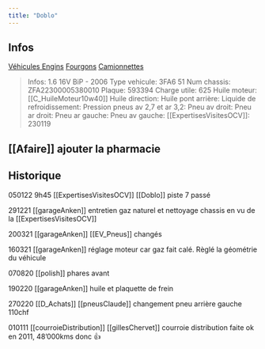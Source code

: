 ```yaml
---
title: "Doblo"
---
```


## Infos
[Véhicules Engins](notes/engins%20de%20transport/véhicules/L_VehiculesEngins.md) [Fourgons](notes/engins%20de%20transport/véhicules/C_Fourgons.md) [Camionnettes](notes/engins%20de%20transport/véhicules/C_Camionnettes.md)

> Infos: 1.6 16V BiP - 2006
Type vehicule: 3FA6 51
Num chassis: ZFA22300005380010
Plaque: 593394
Charge utile: 625
Huile moteur: [[C_HuileMoteur10w40]]
Huile direction:
Huile pont arrière:
Liquide de refroidissement:
Pression pneus av 2,7 et ar 3,2:
Pneu av droit:
Pneu ar droit:
Pneu ar gauche:
Pneu av gauche:
[[ExpertisesVisitesOCV]]: 230119

## [[Afaire]] ajouter la pharmacie

## Historique
050122 9h45 [[ExpertisesVisitesOCV]] [[Doblo]] piste 7 passé

291221 [[garageAnken]] entretien gaz naturel et nettoyage chassis en vu de la [[ExpertisesVisitesOCV]] 

200321 [[garageAnken]] [[EV_Pneus]] changés

160321 [[garageAnken]] réglage moteur car gaz fait calé. Règlé la géométrie du véhicule 

070820 [[polish]] phares avant

190220 [[garageAnken]] huile et plaquette de frein

270220 [[D_Achats]] [[pneusClaude]] changement pneu arrière gauche 110chf

010111 [[courroieDistribution]] [[gillesChervet]] courroie distribution faite ok en 2011, 48’000kms donc 👍